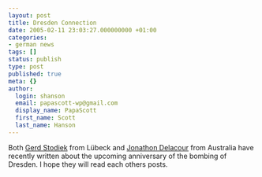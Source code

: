 ```yaml
---
layout: post
title: Dresden Connection
date: 2005-02-11 23:03:27.000000000 +01:00
categories:
- german news
tags: []
status: publish
type: post
published: true
meta: {}
author:
  login: shanson
  email: papascott-wp@gmail.com
  display_name: PapaScott
  first_name: Scott
  last_name: Hanson
---
```

<p>Both <a title="BORDBUCH: Dresden and The British Connection" href="http://www.bordbuch.net/archives/2005/02/dresden_and_the_1.html">Gerd Stodiek</a> from Lübeck and  <a title="Jonathon Delacour: Denunciation" href="http://weblog.delacour.net/archives/2005/02/denunciation.php">Jonathon Delacour</a> from Australia have recently written about the upcoming anniversary of the bombing of Dresden. I hope they will read each others posts.</p>
